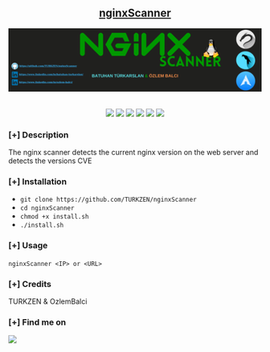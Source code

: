 <h2 align="center"><u>nginxScanner</u></h2>

![banner !](images/banner.png)

<p align="center">
<br>
    <img src="https://img.shields.io/badge/Author-Batuhan Türkarslan-magenta?style=flat-square">
    <img src="https://img.shields.io/badge/Author-Özlem Balcı-magenta?style=flat-square">
    <img src="https://img.shields.io/badge/Open%20Source-Yes-orange?style=flat-square">
    <img src="https://img.shields.io/badge/Maintained-Yes-cyan?style=flat-square">
    <img src="https://img.shields.io/badge/Made%20In-Turkey-green?style=flat-square">
    <img src="https://img.shields.io/badge/Written%20In-Python-blue?style=flat-square">
</p>

### [+] Description
The nginx scanner detects the current nginx version on the web server and detects the versions CVE

### [+] Installation
 - `git clone https://github.com/TURKZEN/nginxScanner`
 - `cd nginxScanner`
 - `chmod +x install.sh`
  - `./install.sh`


### [+] Usage
`nginxScanner <IP> or <URL> `

### [+] Credits 
 TURKZEN & OzlemBalci
 

### [+] Find me on 
<a href="mailto:batuhanthd@gmail.com" target="_blank"><img src="https://img.shields.io/badge/Email-batuhanthd@gmail.com-blue?style=for-the-badge&logo=gmail"></a>

